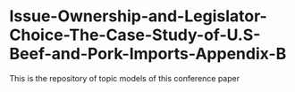 # Issue-Ownership-and-Legislator-Choice-The-Case-Study-of-U.S-Beef-and-Pork-Imports-Appendix-B
This is the repository of topic models of this conference paper
